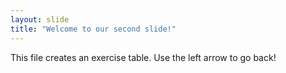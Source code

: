```yaml
---
layout: slide
title: "Welcome to our second slide!"
---
```

This file creates an exercise table. 
Use the left arrow to go back!
